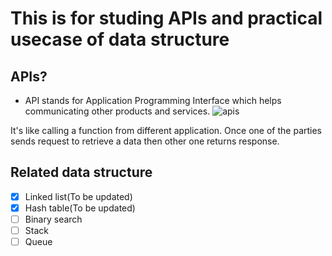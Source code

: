 # This is for studing APIs and practical usecase of data structure 
## APIs?
* API stands for Application Programming Interface which helps communicating other products and services.
![apis](https://user-images.githubusercontent.com/65937735/132780065-80a39fd9-90b1-46cb-b057-228b0895fbd7.png)

It's like calling a function from different application. Once one of the parties sends request to retrieve a data then other one returns response.
## Related data structure
- [x] Linked list(To be updated)
- [x] Hash table(To be updated)
- [ ] Binary search
- [ ] Stack
- [ ] Queue
